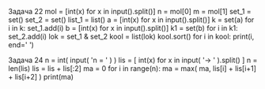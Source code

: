 Задача 22
mol = [int(x) for x in input().split()]
n = mol[0]
m = mol[1]
set_1 = set()
set_2 = set()
list_1 = list()
a = [int(x) for x in input().split()]
k = set(a)
for i in k:
set_1.add(i)
b = [int(x) for x in input().split()]
k1 = set(b)
for i in k1:
set_2.add(i)
lok = set_1 & set_2
kool = list(lok)
kool.sort()
for i in kool:
print(i, end=' ')

Задача 24
n = int( input( 'n = ' ) )
lis = [ int(x) for x in input( '-> ' ).split() ]
n = len(lis)
lis = lis + lis[:2]
ma = 0
for i in range(n):
    ma = max( ma, lis[i] + lis[i+1] + lis[i+2] )
print(ma)
